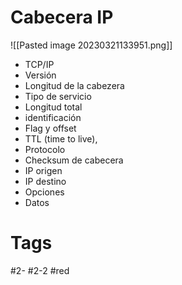 # Cabecera IP
![[Pasted image 20230321133951.png]]
- TCP/IP
- Versión
- Longitud de la cabezera
- Tipo de servicio
- Longitud total
- identificación
- Flag y offset
- TTL (time to live),
- Protocolo
- Checksum de cabecera
- IP origen
- IP destino
- Opciones
- Datos
# Tags
#2- 
#2-2 
#red